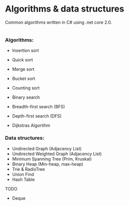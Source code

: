# Algorithms & data structures

Common algorithms written in C# using .net core 2.0. <br/>
<br/>
### Algorithms:
- Insertion sort
- Quick sort
- Merge sort
- Bucket sort
- Counting sort

- Binary search

- Breadth-first search (BFS)
- Depth-first search (DFS)
- Dijkstras Algorithm

### Data structures:

- Undirected Graph (Adjacency List)
- Undirected Weighted Graph (Adjacency List)
- Minimum Spanning Tree (Prim, Kruskal)
- Binary Heap (Min-heap, max-heap)
- Trie & RadixTree
- Union Find
- Hash Table

TODO
- Deque

